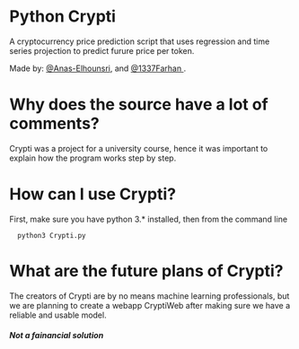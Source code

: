 # Python Crypti
A cryptocurrency price prediction script that uses regression and time series projection to predict furure price per token.

Made by: <a href="https://github.com/Anas-Elhounsri"> @Anas-Elhounsri</a>, and <a href="https://github.com/Anas-Elhounsri"> @1337Farhan </a>.


# Why does the source have a lot of comments?
Crypti was a project for a university course, hence it was important to explain how the program works step by step.


# How can I use Crypti?
First, make sure you have python 3.* installed, then from the command line
```
  python3 Crypti.py
```

# What are the future plans of Crypti?
The creators of Crypti are by no means machine learning professionals, but we are planning to create a webapp CryptiWeb after making sure we have a reliable and usable model.

_<h5> Not a fainancial solution </h5>_
